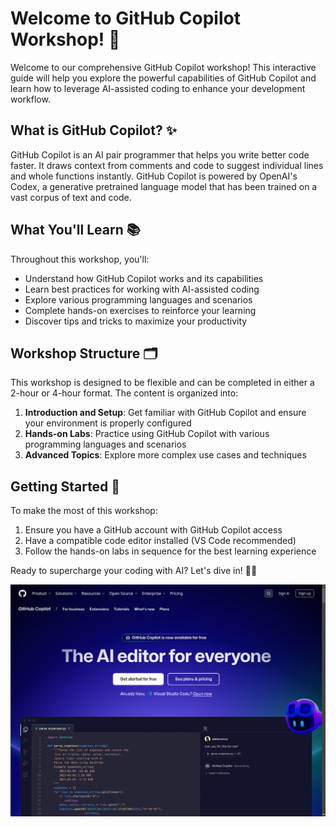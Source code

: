 # Welcome to GitHub Copilot Workshop! 🚀

Welcome to our comprehensive GitHub Copilot workshop! This interactive guide will help you explore the powerful capabilities of GitHub Copilot and learn how to leverage AI-assisted coding to enhance your development workflow.

## What is GitHub Copilot? ✨

GitHub Copilot is an AI pair programmer that helps you write better code faster. It draws context from comments and code to suggest individual lines and whole functions instantly. GitHub Copilot is powered by OpenAI's Codex, a generative pretrained language model that has been trained on a vast corpus of text and code.

## What You'll Learn 📚

Throughout this workshop, you'll:

- Understand how GitHub Copilot works and its capabilities
- Learn best practices for working with AI-assisted coding
- Explore various programming languages and scenarios
- Complete hands-on exercises to reinforce your learning
- Discover tips and tricks to maximize your productivity

## Workshop Structure 🗂️

This workshop is designed to be flexible and can be completed in either a 2-hour or 4-hour format. The content is organized into:

1. **Introduction and Setup**: Get familiar with GitHub Copilot and ensure your environment is properly configured
2. **Hands-on Labs**: Practice using GitHub Copilot with various programming languages and scenarios
3. **Advanced Topics**: Explore more complex use cases and techniques

## Getting Started 🏁

To make the most of this workshop:

1. Ensure you have a GitHub account with GitHub Copilot access
2. Have a compatible code editor installed (VS Code recommended)
3. Follow the hands-on labs in sequence for the best learning experience

Ready to supercharge your coding with AI? Let's dive in! 🏊‍♂️

![GitHub Copilot](assets/images/custom/github-copilot-banner.png)
